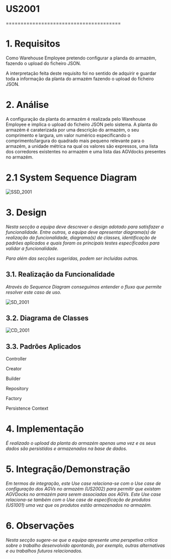 # US2001
=======================================


# 1. Requisitos

Como Warehouse Employee pretendo configurar a planda do armazém, fazendo o upload do ficheiro JSON. 

A interpretação feita deste requisito foi no sentido de adquirir e guardar toda a informação da planta do armazém fazendo o upload do ficheiro JSON.

# 2. Análise

A configuração da planta do armazém é realizada pelo Warehouse Employee e implica o upload do ficheiro JSON pelo sistema. A planta do armazém é caraterizada por uma descrição do armazém, o seu comprimento e largura, um valor numérico especificando o comprimento/largura do quadrado mais pequeno relevante para o armazém, a unidade métrica na qual os valores são expressos, uma lista dos corredores existentes no armazém e uma lista das AGVdocks presentes no armazém.
    
# 2.1 System Sequence Diagram

![SSD_2001](SSD_2001)

# 3. Design

*Nesta secção a equipa deve descrever o design adotado para satisfazer a funcionalidade. Entre outros, a equipa deve apresentar diagrama(s) de realização da funcionalidade, diagrama(s) de classes, identificação de padrões aplicados e quais foram os principais testes especificados para validar a funcionalidade.*

*Para além das secções sugeridas, podem ser incluídas outras.*

## 3.1. Realização da Funcionalidade

*Através do Sequence Diagram conseguimos entender o fluxo que permite resolver este caso de uso.*

![SD_2001](SD_2001)

## 3.2. Diagrama de Classes

![CD_2001](CD_2001)

## 3.3. Padrões Aplicados

Controller

Creator

Builder

Repository

Factory

Persistence Context


# 4. Implementação

*É realizado o upload da planta do armazém apenas uma vez e os seus dados são persistidos e armazenados na base de dados.*


# 5. Integração/Demonstração

*Em termos de integração, este Use case relaciona-se com o Use case de configuração dos AGVs no armazém (US2002) para permitir que existam AGVDocks no armazém para serem associadas aos AGVs. Este Use case relaciona-se também com o Use case de especificação de produtos (US1001) uma vez que os produtos estão armazenados no armazém.*
# 6. Observações

*Nesta secção sugere-se que a equipa apresente uma perspetiva critica sobre o trabalho desenvolvido apontando, por exemplo, outras alternativas e ou trabalhos futuros relacionados.*



